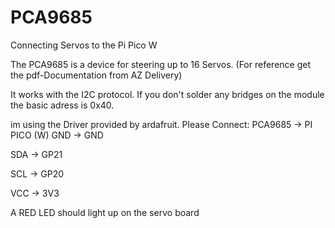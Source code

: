 # PCA9685
 Connecting Servos to the Pi Pico W
 
 The PCA9685 is a device for steering up to 16 Servos.
 (For reference get the pdf-Documentation from AZ Delivery)

It works with the I2C protocol.
If you don't solder any bridges on the module the basic adress is 0x40.

im using the Driver provided by ardafruit.
Please Connect:
PCA9685 -> PI PICO (W)
 GND -> GND
 
 SDA -> GP21
 
 SCL -> GP20
 
 VCC -> 3V3
 
A RED LED should light up on the servo board
